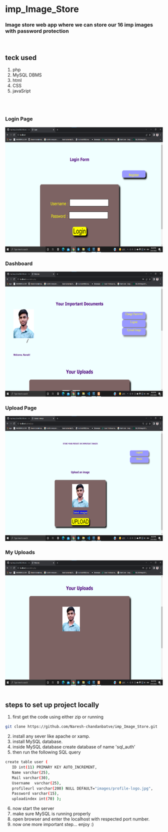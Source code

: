 # imp_Image_Store


### Image store web app where we can store our 16 imp images with password protection

<br>

## teck used 
1) php
2) MySQL DBMS
3) html
4) CSS
5) javaSript


<br><br>
### Login Page
<img height="400px" width="600px" src="https://github.com/Naresh-chandanbatve/imp_Image_Store/blob/main/ss/login.png?raw=true">
<br>

### Dashboard
<img height="400px" width="600px" src="https://github.com/Naresh-chandanbatve/imp_Image_Store/blob/main/ss/dashboard.png?raw=true">
<br> 

### Upload Page
<img height="400px" width="600px" src="https://github.com/Naresh-chandanbatve/imp_Image_Store/blob/main/ss/uploadpage.png?raw=true">
<br>

### My Uploads
<img height="400px" width="600px" src="https://github.com/Naresh-chandanbatve/imp_Image_Store/blob/main/ss/uploads.png?raw=true">
<br><br>

## steps to set up project locally
1) first get the code using either zip or running
 ```bash
 git clone https://github.com/Naresh-chandanbatve/imp_Image_Store.git
 ```
 2) install any sever like apache or xamp.
 3) install MySQL database.
 4) inside MySQL database create database of name 'sql_auth'
 5) then run the following SQL query 
   ```bash
   create table user (
      ID int(11) PRIMARY KEY AUTO_INCREMENT,
      Name varchar(25),
      Mail varchar(30),
      Username  varchar(25),
      profileurl varchar(200) NULL DEFAULT="images/profile-logo.jpg",
      Password varchar(15),
      uploadindex int(70) );
   ```
   6) now start the server
   7) make sure MySQL is running properly
   8) open browser and enter the localhost with respected port number.
   9) now one more important step... enjoy :)
